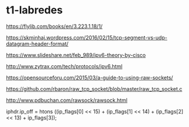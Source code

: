# t1-labredes
https://flylib.com/books/en/3.223.1.18/1/

https://skminhaj.wordpress.com/2016/02/15/tcp-segment-vs-udp-datagram-header-format/

https://www.slideshare.net/feb_989/ipv6-theory-by-cisco

http://www.zytrax.com/tech/protocols/ipv6.html

https://opensourceforu.com/2015/03/a-guide-to-using-raw-sockets/

https://github.com/rbaron/raw_tcp_socket/blob/master/raw_tcp_socket.c

http://www.pdbuchan.com/rawsock/rawsock.html

iphdr.ip_off = htons ((ip_flags[0] << 15)
                        + (ip_flags[1] << 14)
                        + (ip_flags[2] << 13)
                        +  ip_flags[3]);
